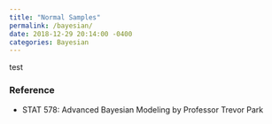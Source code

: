 ```yaml
---
title: "Normal Samples"
permalink: /bayesian/
date: 2018-12-29 20:14:00 -0400
categories: Bayesian
---
```


test

### Reference
- STAT 578: Advanced Bayesian Modeling by Professor Trevor Park